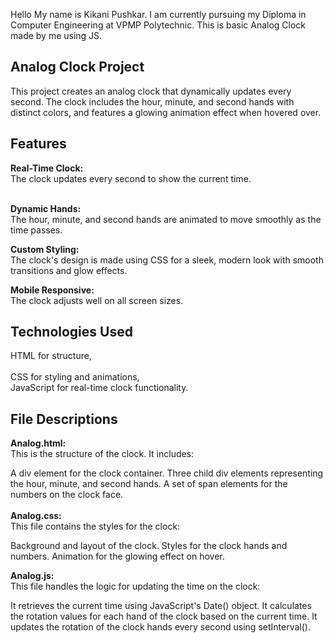 Hello My name is Kikani Pushkar.
I am currently pursuing my Diploma in Computer Engineering at VPMP Polytechnic.
This is basic Analog Clock made by me using JS.

<h2>Analog Clock Project</h2>
This project creates an analog clock that dynamically updates every second. The clock includes the hour, minute, and second hands with distinct colors, and features a glowing animation effect when hovered over.

<h2>Features</h2>
<b>Real-Time Clock:</b> <br>
The clock updates every second to show the current time.<br></br>

<b>Dynamic Hands:</b> <br>
The hour, minute, and second hands are animated to move smoothly as the time passes.<br>

<b>Custom Styling:</b> <br>
The clock's design is made using CSS for a sleek, modern look with smooth transitions and glow effects.<br>

<b>Mobile Responsive:</b> <br>
The clock adjusts well on all screen sizes. <br>

<h2>Technologies Used </h2>
HTML for structure, <br> <br>
CSS for styling and animations, <br>
JavaScript for real-time clock functionality. <br>

<h2>File Descriptions </h2>
<b>Analog.html:</b> <br>
This is the structure of the clock. It includes:

A div element for the clock container.
Three child div elements representing the hour, minute, and second hands.
A set of span elements for the numbers on the clock face.<br><br>
<b>Analog.css: </b><br>
This file contains the styles for the clock:

Background and layout of the clock.
Styles for the clock hands and numbers.
Animation for the glowing effect on hover. <br>

<b>Analog.js: </b> <br>
This file handles the logic for updating the time on the clock:

It retrieves the current time using JavaScript's Date() object.
It calculates the rotation values for each hand of the clock based on the current time.
It updates the rotation of the clock hands every second using setInterval().

